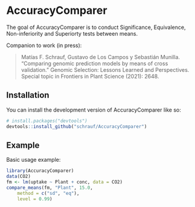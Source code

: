 
# AccuracyComparer

<!-- badges: start -->
<!-- badges: end -->

The goal of AccuracyComparer is to conduct Significance, Equivalence, Non-inferiority and Superiorty tests between means.

Companion to work (in press):
> Matías F. Schrauf, Gustavo de Los Campos y Sebastián Munilla. “Comparing genomic prediction models by means of cross validation.” Genomic Selection: Lessons Learned and Perspectives. Special topic in Frontiers in Plant Science (2021): 2648.

## Installation

You can install the development version of AccuracyComparer like so:

``` r
# install.packages("devtools")
devtools::install_github("schrauf/AccuracyComparer")
```

## Example

Basic usage example:

``` r
library(AccuracyComparer)
data(CO2)
fm <- lm(uptake ~ Plant + conc, data = CO2)
compare_means(fm, "Plant", 15.0,
    method = c("sd", "eq"),
    level = 0.99)
```

